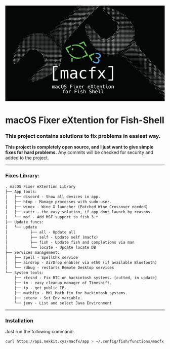 ![Logo](logo.jpg)

# macOS Fixer eXtention for Fish-Shell

### This project contains solutions to fix problems in easiest way.

**This project is completely open source, and I just want to give simple fixes for hard problems.**
Any commits will be checked for security and added to the project.

---

### Fixes Library:

```
. macOS Fixer eXtention Library
├── App tools:
│   ├── discord - Show all devices in app.
│   ├── htop - Manage processes with sudo-user.
│   ├── winex - Wine X launcher (Patched Wine Crossover needed).
│   ├── xattr - the easy solution, if app dont launch by reasons.
│   └── msf - Add MSF support to fish 3.*
├── Update funcs:
│   └── update
│          ├── all - Update all
│          ├── self - Update self (macfx)
│          ├── fish - Update fish and completions via man
│          └── locate - Update locate DB
├── Services management:
│   ├── spell - SpellChk service
│   ├── airdrop - AirDrop enabler via eth0 (if available Bluetooth)
│   └── rdbug - restarts Remote Desktop services
└── System tools:
    ├── rtcsnd - Fix RTC on hackintosh systems. [cutted, in update]
    ├── tm - easy cleanup manager of Timeshift.
    ├── ip - get public IP.
    ├── mathfix - MKL Math fix for hackintosh systems.
    ├── setenv - Set Env variable.
    └── jenv - List and select Java Environment
```

---

### Installation

Just run the following command:

```bash
curl https://api.nekkit.xyz/macfx/app > ~/.config/fish/functions/macfx.fish && source
```
